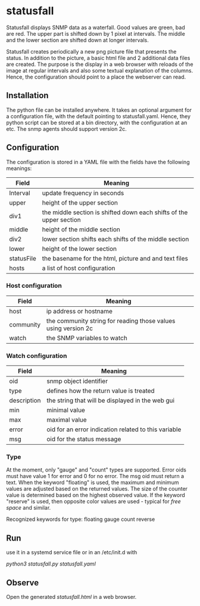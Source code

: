 # statusfall

Statusfall displays SNMP data as a waterfall. Good values are green, bad are red. The upper part is shifted down by 1 pixel at intervals. The middle and the lower section are shifted down at longer intervals.

Statusfall creates periodically a new png picture file that presents the status. In addition to the picture, a basic html file and 2 additional data files are created. The purpose is the display in a web browser with reloads of the image at regular intervals and also some textual explanation of the columns. Hence, the configuration <statusFile> should point to a place the webserver can read.

## Installation

The python file can be installed anywhere. It takes an optional argument for a configuration file, with the default pointing to statusfall.yaml.
Hence, they python script can be stored at a bin directory, with the configuration at an etc. The snmp agents should support version 2c.

## Configuration

The configuration is stored in a YAML file with the fields have the following meanings:

| Field | Meaning |
|-------|---------|
| Interval | update frequency in seconds |
| upper | height of the upper section |
| div1 | the middle section is shifted down each <div1> shifts of the upper section |
| middle | height of the middle section |
| div2 | lower section shifts each <div2> shifts of the middle section |
| lower | height of the lower section |
| statusFile | the basename for the html, picture and and text files |
| hosts | a list of host configuration |
  
### Host configuration

| Field | Meaning |
|-------|---------|
| host  | ip address or hostname |
| community | the community string for reading those values using version 2c |
| watch | the SNMP variables to watch |

### Watch configuration 

| Field | Meaning |
|-------|---------|
| oid | snmp object identifier |
| type | defines how the return value is treated |
| description | the string that will be displayed in the web gui |
| min | minimal value |
| max | maximal value |
| error | oid for an error indication related to this variable |
| msg | oid for the status message |

### Type

At the moment, only "gauge" and "count" types are supported. Error oids must have value 1 for error and 0 for no error. The msg oid must return a text.
When the keyword "floating" is used, the maximum and minimum values are adjusted based on the returned values. The size of the counter value is determined based on the highest observed value. If the keyword "reserve" is used, then opposite color values are used - typical for *free space* and similar.

Recognized keywords for type: floating gauge count reverse



## Run

use it in a systemd service file or in an /etc/init.d with

*python3 statusfall.py statusfall.yaml*

## Observe

Open the generated *statusfall.html* in a web browser.
